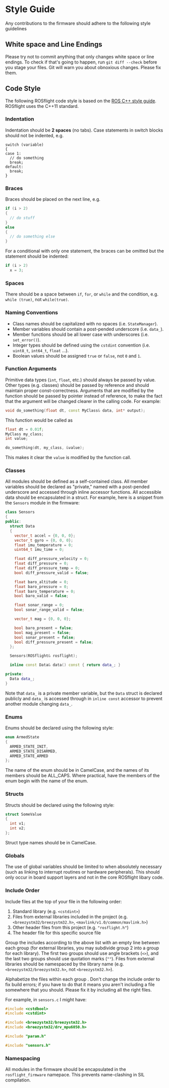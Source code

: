 # Style Guide

Any contributions to the firmware should adhere to the following style guidelines  

## White space and Line Endings

Please try not to commit anything that only changes white space or line endings. To check if that's going to happen, run `git diff --check` before you stage your files. Git will warn you about obnoxious changes. Please fix them.

## Code Style
The following ROSflight code style is based on the [ROS C++ style guide](http://wiki.ros.org/CppStyleGuide).
ROSflight uses the C++11 standard.

### Indentation

Indentation should be **2 spaces** (no tabs). Case statements in switch blocks should not be indented, e.g.

    switch (variable)
    {
    case 1:
      // do something
      break;
    default:
      break;
    }

### Braces

Braces should be placed on the next line, e.g.

``` C++
if (i > 2)
{
  // do stuff
}
else
{
  // do something else
}
```

For a conditional with only one statement, the braces can be omitted but the statement should be indented:

``` C++
if (i > 2)
  x = 3;
```

### Spaces

There should be a space between `if`, `for`, or `while` and the condition, e.g. `while (true)`, not `while(true)`.

### Naming Conventions

* Class names should be capitalized with no spaces (i.e. `StateManager`).
* Member variables should contain a post-pended underscore (i.e. `data_`).
* Member functions should be all lower case with underscores (i.e. `set_error()`).
* Integer types should be defined using the `cstdint` convention (i.e. `uint8_t`, `int64_t`, `float` ...).
* Boolean values should be assigned `true` or `false`, not `0` and `1`.

### Function Arguments
Primitive data types (`int`, `float`, etc.) should always be passed by value. Other types (e.g. classes) should be passed by reference and should maintain proper const-correctness. Arguments that are modified by the function should be passed by pointer instead of reference, to make the fact that the argument will be changed clearer in the calling code. For example:

``` C++
void do_something(float dt, const MyClass& data, int* output);
```

This function would be called as

``` C++
float dt = 0.01f;
MyClass my_class;
int value;

do_something(dt, my_class, &value);
```

This makes it clear the `value` is modified by the function call.

### Classes

All modules should be defined as a self-contained class.  All member variables should be declared as "private," named with a post-pended underscore  and accessed through inline accessor functions.  All accessible data should be encapsulated in a struct.  For example, here is a snippet from the `Sensors` module in the firmware:

``` C++
class Sensors
{
public:
  struct Data
  {
    vector_t accel = {0, 0, 0};
    vector_t gyro = {0, 0, 0};
    float imu_temperature = 0;
    uint64_t imu_time = 0;

    float diff_pressure_velocity = 0;
    float diff_pressure = 0;
    float diff_pressure_temp = 0;
    bool diff_pressure_valid = false;

    float baro_altitude = 0;
    float baro_pressure = 0;
    float baro_temperature = 0;
    bool baro_valid = false;

    float sonar_range = 0;
    bool sonar_range_valid = false;

    vector_t mag = {0, 0, 0};

    bool baro_present = false;
    bool mag_present = false;
    bool sonar_present = false;
    bool diff_pressure_present = false;
  };

  Sensors(ROSflight& rosflight);

  inline const Data& data() const { return data_; }

private:
  Data data_;
}
```

Note that `data_` is a private member variable, but the `Data` struct is declared publicly and `data_` is accessed through in `inline const` accessor to prevent another module changing `data_`.

### Enums

Enums should be declared using the following style:
``` C++
enum ArmedState
{
  ARMED_STATE_INIT,
  ARMED_STATE_DISARMED,
  ARMED_STATE_ARMED
};
```

The name of the enum should be in CamelCase, and the names of its members should be ALL_CAPS. Where practical, have the members of the enum begin with the name of the enum.

### Structs

Structs should be declared using the following style:
``` C++
struct SomeValue
{
  int v1;
  int v2;
};
```
Struct type names should be in CamelCase.

### Globals

The use of global variables should be limited to when absolutely necessary (such as linking to interrupt routines or hardware peripherals).  This should only occur in board support layers and not in the core ROSflight libary code.

### Include Order

Include files at the top of your file in the following order:

1. Standard library (e.g. `<cstdint>`)
2. Files from external libraries included in the project (e.g. `<breezystm32/breezystm32.h>`, `<mavlink/v1.0/common/mavlink.h>`)
3. Other header files from this project (e.g. `"rosflight.h"`)
4. The header file for this specific source file

Group the includes according to the above list with an empty line between each group (for external libraries, you may subdivide group 2 into a group for each library). The first two groups should use angle brackets (`<>`), and the last two groups should use quotation marks (`""`). Files from external libraries should be namespaced by the library name (e.g. `<breezystm32/breezystm32.h>`, not `<breezystm32.h>`).

Alphabetize the files within each group . Don't change the include order to fix build errors; if you have to do that it means you aren't including a file somewhere that you should. Please fix it by including all the right files.

For example, in `sensors.c` I might have:
``` C++
#include <cstdbool>
#include <cstdint>

#include <breezystm32/breezystm32.h>
#include <breezystm32/drv_mpu6050.h>

#include "param.h"

#include "sensors.h"
```

### Namespacing

All modules in the firmware should be encapsulated in the `rosflight_firmware` namepace.  This prevents name-clashing in SIL compilation.
